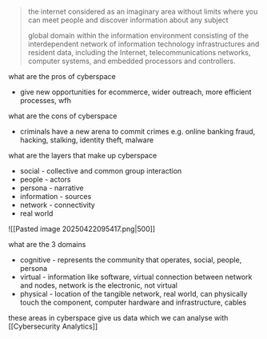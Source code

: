 >the internet considered as an imaginary area without limits where you can meet people and discover information about any subject
>
>global domain within the information environment consisting of the interdependent network of information technology infrastructures and resident data, including the Internet, telecommunications networks, computer systems, and embedded processors and controllers.

what are the pros of cyberspace 
- give new opportunities for ecommerce, wider outreach, more efficient processes, wfh

what are the cons of cyberspace 
- criminals have a new arena to commit crimes e.g. online banking fraud, hacking, stalking, identity theft, malware

what are the layers that make up cyberspace
- social - collective and common group interaction
- people - actors
- persona - narrative
- information - sources
- network - connectivity 
- real world

![[Pasted image 20250422095417.png|500]]

what are the 3 domains 
- cognitive - represents the community that operates, social, people, persona
- virtual - information like software, virtual connection between network and nodes, network is the electronic, not virtual
- physical - location of the tangible network, real world, can physically touch the component, computer hardware and infrastructure, cables

these areas in cyberspace give us data which we can analyse with [[Cybersecurity Analytics]]